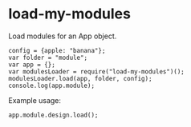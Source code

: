 # load-my-modules

Load modules for an App object.

```
config = {apple: "banana"};
var folder = "module";
var app = {};
var modulesLoader = require("load-my-modules")();
modulesLoader.load(app, folder, config);
console.log(app.module);
```

Example usage:
```
app.module.design.load();
```
